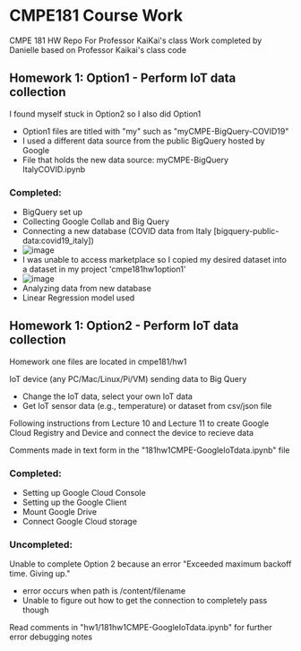 # CMPE181 Course Work 
CMPE 181 HW Repo For Professor KaiKai's class 
Work completed by Danielle based on Professor Kaikai's class code


## Homework 1: Option1 - Perform IoT data collection
I found myself stuck in Option2 so I also did Option1 

- Option1 files are titled with "my" such as "myCMPE-BigQuery-COVID19"
- I used a different data source from the public BigQuery hosted by Google 
- File that holds the new data source: myCMPE-BigQuery ItalyCOVID.ipynb

### Completed: 
- BigQuery set up 
- Collecting Google Collab and Big Query 
- Connecting a new database (COVID data from Italy [bigquery-public-data:covid19_italy]) 
- ![image](https://user-images.githubusercontent.com/48109463/113222843-b8bcb500-923c-11eb-963e-84185f69ee51.png)
- I was unable to access marketplace so I copied my desired dataset into a dataset in my project 'cmpe181hw1option1'
- ![image](https://user-images.githubusercontent.com/48109463/113222809-a5a9e500-923c-11eb-8095-8f0bde82daa4.png)
- Analyzing data from new database
- Linear Regression model used 

## Homework 1: Option2 - Perform IoT data collection
Homework one files are located in cmpe181/hw1

IoT device (any PC/Mac/Linux/Pi/VM) sending data to Big Query
- Change the IoT data, select your own IoT data
- Get IoT sensor data (e.g., temperature) or dataset from csv/json file

Following instructions from Lecture 10 and Lecture 11 to create Google Cloud Registry and Device and connect the device to recieve data

Comments made in text form in the "181hw1CMPE-GoogleIoTdata.ipynb" file

### Completed: 
- Setting up Google Cloud Console 
- Setting up the Google Client 
- Mount Google Drive 
- Connect Google Cloud storage 
### Uncompleted: 
Unable to complete Option 2 because an error 
"Exceeded maximum backoff time. Giving up."

- error occurs when path is /content/filename
- Unable to figure out how to get the connection to completely pass though

Read comments in "hw1/181hw1CMPE-GoogleIoTdata.ipynb" for further error debugging notes
